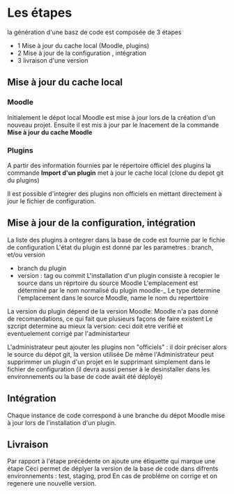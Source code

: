 # Les étapes

la génération d'une basz de code  est composée de 3 étapes
- 1 Mise à jour du cache local (Moodle, plugins)
- 2 Mise à jour de la configuration , intégration 
- 3 livraison d'une version 

## Mise à jour du cache local

### Moodle

Initialement le dépot local Moodle est mise à jour lors de la création d'un nouveau projet.
Ensuite il est mis à jour par le lnacement de la commande **Mise à jour du cache Moodle**

### Plugins

A partir des information fournies par le répertoire officiel des plugins la commande **Import d'un plugin** met à jour le cache local (clone du depot git du plugins)

Il est possible d'integrer des plugins non officiels en mettant directement à jour le fichier de configuration. 

## Mise à jour de la configuration, intégration

La liste des plugins à ontegrer dans la base de code est fournie par le fichie de configuration
L'état du plugin est donné par les parametres : branch, et/ou version
- branch du plugin
- version : tag ou commit 
L'installation d'un plugin consiste à recopier le source dans un réprtoire du source Moodle
L'emplacement est déterminé par le nom normalisé du plugin moodle-<type>_<name>
Le type determine l'emplacement dans le source Moodle, name le nom du reperttoire

La version du plugin dépend de la version Moodle: Moodle n'a pas donné de recomandations, ce qui fait que plusieurs façons de faire existent
Le szcript determine au mieux la version: ceci doit etre verifié et eventuelement corrigé par l'administarteur

L'administrateur peut ajouter les plugins non "officiels" : il doir préciser alors le source du dépot git, la version utilisée
De même l'Administrateur peut supprimmer un plugin d'un projet en le supprimant simplement dans le fichier de configuration (il devra aussi penser à le desinstaller dans les environnements ou la base de code avait été déployé)

## Intégration

Chaque instance de code correspond à une branche du dépot Moodle mise à jour lors de l'installation d'un plugin.

## Livraison
 
 Par rapport à l'étape précédente on ajoute une étiquette qui marque une étape 
 Ceci permet de déplyer la version de la base de code dans difrents environnements : test, staging, prod
En cas de probléme on corrige et on regenere une nouvelle version.












